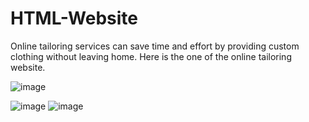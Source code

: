 # HTML-Website
Online tailoring services can save time and effort by providing custom clothing without leaving home. Here is the one of the online tailoring website.

![image](https://github.com/sandhyamindhyala/HTML-Website/assets/144439154/0eec5cde-241b-4a79-83c1-ba0a53ba9a87)


![image](https://github.com/sandhyamindhyala/HTML-Website/assets/144439154/6d04fe65-a556-45ff-a73d-a3398e48ee54)
![image](https://github.com/sandhyamindhyala/HTML-Website/assets/144439154/4c574b3f-19bf-43dd-81d0-9b966e7a2d63)
